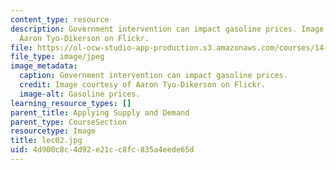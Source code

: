 ```yaml
---
content_type: resource
description: Government intervention can impact gasoline prices. Image courtesy of
  Aaron Tyo-Dikerson on Flickr.
file: https://ol-ocw-studio-app-production.s3.amazonaws.com/courses/14-01sc-principles-of-microeconomics-fall-2011/4d900c8c4d92e21cc8fc835a4eede65d_lec02.jpg
file_type: image/jpeg
image_metadata:
  caption: Government intervention can impact gasoline prices.
  credit: Image courtesy of Aaron Tyo-Dikerson on Flickr.
  image-alt: Gasoline prices.
learning_resource_types: []
parent_title: Applying Supply and Demand
parent_type: CourseSection
resourcetype: Image
title: lec02.jpg
uid: 4d900c8c-4d92-e21c-c8fc-835a4eede65d
---
```

